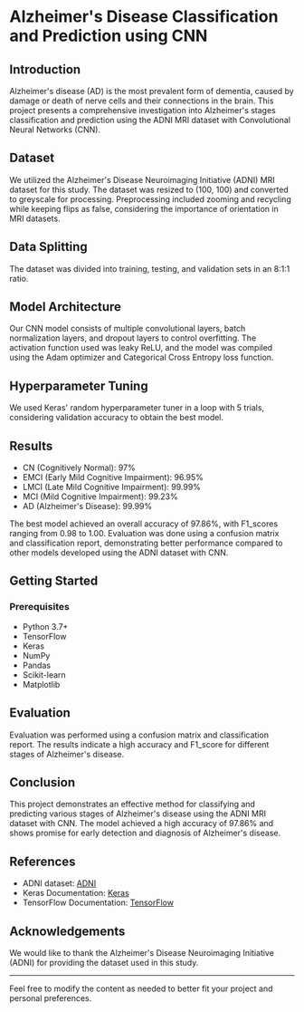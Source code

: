 # Alzheimer's Disease Classification and Prediction using CNN

## Introduction

Alzheimer's disease (AD) is the most prevalent form of dementia, caused by damage or death of nerve cells and their connections in the brain. This project presents a comprehensive investigation into Alzheimer's stages classification and prediction using the ADNI MRI dataset with Convolutional Neural Networks (CNN).

## Dataset

We utilized the Alzheimer's Disease Neuroimaging Initiative (ADNI) MRI dataset for this study. The dataset was resized to (100, 100) and converted to greyscale for processing. Preprocessing included zooming and recycling while keeping flips as false, considering the importance of orientation in MRI datasets.

## Data Splitting

The dataset was divided into training, testing, and validation sets in an 8:1:1 ratio.

## Model Architecture

Our CNN model consists of multiple convolutional layers, batch normalization layers, and dropout layers to control overfitting. The activation function used was leaky ReLU, and the model was compiled using the Adam optimizer and Categorical Cross Entropy loss function.

## Hyperparameter Tuning

We used Keras' random hyperparameter tuner in a loop with 5 trials, considering validation accuracy to obtain the best model.

## Results

- CN (Cognitively Normal): 97%
- EMCI (Early Mild Cognitive Impairment): 96.95%
- LMCI (Late Mild Cognitive Impairment): 99.99%
- MCI (Mild Cognitive Impairment): 99.23%
- AD (Alzheimer's Disease): 99.99%

The best model achieved an overall accuracy of 97.86%, with F1_scores ranging from 0.98 to 1.00. Evaluation was done using a confusion matrix and classification report, demonstrating better performance compared to other models developed using the ADNI dataset with CNN.




## Getting Started

### Prerequisites

- Python 3.7+
- TensorFlow
- Keras
- NumPy
- Pandas
- Scikit-learn
- Matplotlib

## Evaluation

Evaluation was performed using a confusion matrix and classification report. The results indicate a high accuracy and F1_score for different stages of Alzheimer's disease.

## Conclusion

This project demonstrates an effective method for classifying and predicting various stages of Alzheimer's disease using the ADNI MRI dataset with CNN. The model achieved a high accuracy of 97.86% and shows promise for early detection and diagnosis of Alzheimer's disease.

## References

- ADNI dataset: [ADNI](http://adni.loni.usc.edu/)
- Keras Documentation: [Keras](https://keras.io/)
- TensorFlow Documentation: [TensorFlow](https://www.tensorflow.org/)

## Acknowledgements

We would like to thank the Alzheimer's Disease Neuroimaging Initiative (ADNI) for providing the dataset used in this study.

---

Feel free to modify the content as needed to better fit your project and personal preferences.
